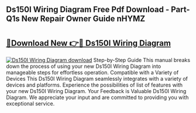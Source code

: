 ## Ds150I Wiring Diagram Free Pdf Download - Part-Q1s New Repair Owner Guide nHYMZ

# <h2><a href="http://dfo49zv.blite.top/?on=Ds150I+Wiring+Diagram">🔗Download New 👉🔴 Ds150I Wiring Diagram</a></h2>

[![Ds150I Wiring Diagram download](https://i.imgur.com/lujVjoI.png)](http://dfo49zv.blite.top/?on=Ds150I+Wiring+Diagram)
Step-by-Step Guide This manual breaks down the process of using your new Ds150I Wiring Diagram into manageable steps for effortless operation. Compatible with a Variety of Devices This Ds150I Wiring Diagram seamlessly integrates with a variety of devices and platforms. Experience the possibilities of list of features with your new Ds150I Wiring Diagram. Your Feedback is Valuable Ds150I Wiring Diagram. We appreciate your input and are committed to providing you with exceptional service.
